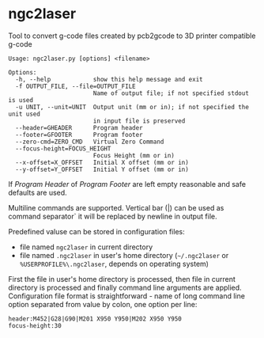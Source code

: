 # ngc2laser

Tool to convert g-code files created by pcb2gcode to 3D printer compatible g-code

    Usage: ngc2laser.py [options] <filename>

    Options:
      -h, --help            show this help message and exit
      -f OUTPUT_FILE, --file=OUTPUT_FILE
                            Name of output file; if not specified stdout is used
      -u UNIT, --unit=UNIT  Output unit (mm or in); if not specified the unit used
                            in input file is preserved
      --header=GHEADER      Program header
      --footer=GFOOTER      Program footer
      --zero-cmd=ZERO_CMD   Virtual Zero Command
      --focus-height=FOCUS_HEIGHT
                            Focus Height (mm or in)
      --x-offset=X_OFFSET   Initial X offset (mm or in)
      --y-offset=Y_OFFSET   Initial Y offset (mm or in)
  
If *Program Header* of *Program Footer* are left empty reasonable and safe defaults are used.

Multiline commands are supported. Vertical bar (|) can be used as command separator` it will be replaced by newline in output file.

Predefined valuse can be stored in configuration files:
* file named `ngc2laser` in current directory
* file named `.ngc2laser` in user's home directory (`~/.ngc2laser` or `%USERPROFILE%\.ngc2laser`, depends on operating system)

First the file in user's home directory is processed, then file in current directory is processed and finally command line arguments are applied. Configuration file
format is straightforward - name of long command line option separated from value by colon, one option per line:

	header:M452|G28|G90|M201 X950 Y950|M202 X950 Y950
	focus-height:30

